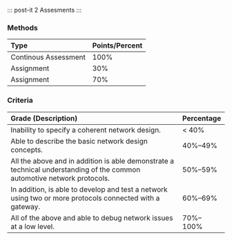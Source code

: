
::: post-it
2 Assesments
:::

### Methods

| Type                 | Points/Percent |
| :------------------- | :------------- |
| Continous Assessment | 100%           |
| Assignment           | 30%            |
| Assignment           | 70%            |

### Criteria

| Grade (Description)                                                                                                     | Percentage |
| :---------------------------------------------------------------------------------------------------------------------- | :--------- |
| Inability to specify a coherent network design.                                                                         | < 40%      |
| Able to describe the basic network design concepts.                                                                     | 40%–49%    |
| All the above and in addition is able demonstrate a technical understanding of the common automotive network protocols. | 50%–59%    |
| In addition, is able to develop and test a network using two or more protocols connected with a gateway.                | 60%–69%    |
| All of the above and able to debug network issues at a low level.                                                       | 70%–100%   |


<!-- more -->